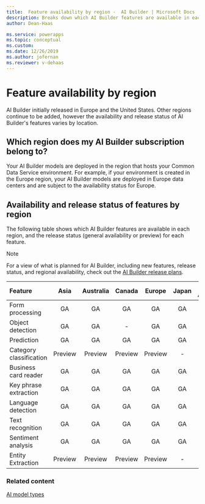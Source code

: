```yaml
---
title:  Feature availability by region -  AI Builder | Microsoft Docs
description: Breaks down which AI Builder features are available in each region. Lists the release status for each feature by region.
author: Dean-Haas

ms.service: powerapps
ms.topic: conceptual
ms.custom: 
ms.date: 12/26/2019
ms.author: jofernan
ms.reviewer: v-dehaas
---
```


# Feature availability by region

AI Builder initially released in Europe and the United States. Other regions continue to be added, however the availability and release status of AI Builder's features varies by location.

## Which region does my AI Builder subscription belong to?

Your AI Builder models are deployed in the region that hosts your Common Data Service environment. For example, if your environment is created in the Europe region, your AI Builder models are deployed in Europe data centers and are subject to the availability status for Europe.  

## Availability and release status of features by region

The following table shows which AI Builder features are available in each region, and the release status (general availability or preview) for each feature.  

> [!NOTE]
> For a view of what is planned for AI Builder, including new features, release status, and regional availability, check out the [AI Builder release plans](https://go.microsoft.com/fwlink/?linkid=2102828).


|Feature |Asia |Australia |Canada |Europe |Japan |South America |United Kingdom  |United States |
|:-------|:-------:|:-------:|:-------:|:-------:|:-------:|:-------:|:-------:|:-------:|
|Form processing |GA |GA |GA |GA |GA |GA |GA |GA |
|Object detection|GA |GA |-|GA |GA |-| GA |GA |
|Prediction|GA|GA|GA|GA|GA|GA|GA|GA|
|Category classification|Preview |Preview |Preview |Preview |-|Preview |Preview |Preview |
|Business card reader    |GA|GA |GA|GA|GA |GA|GA |GA|
|Key phrase extraction |GA|GA |GA |GA |GA |GA |GA |GA |
|Language detection |GA |GA |GA |GA |GA |GA |GA |GA |
|Text recognition   |GA |GA |GA |GA |GA |GA |GA |GA |
|Sentiment analysis |GA |GA |GA |GA |GA |GA |GA |GA |
|Entity Extraction |Preview |Preview |Preview |Preview |-|Preview |Preview |Preview |

### Related content

[AI model types](model-types.md)

